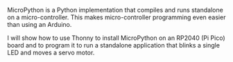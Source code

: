 MicroPython is a Python implementation that compiles and runs 
standalone on a micro-controller.
This makes micro-controller programming even easier than 
using an Arduino.

I will show how to use Thonny to install MicroPython on 
an RP2040 (Pi Pico) board and to program it to run a standalone
application that blinks a single LED and moves a servo motor.

 